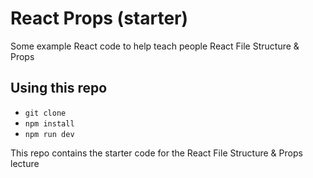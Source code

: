 # React Props (starter)

Some example React code to help teach people React File Structure & Props

## Using this repo

- `git clone`
- `npm install`
- `npm run dev`

This repo contains the starter code for the React File Structure & Props lecture
